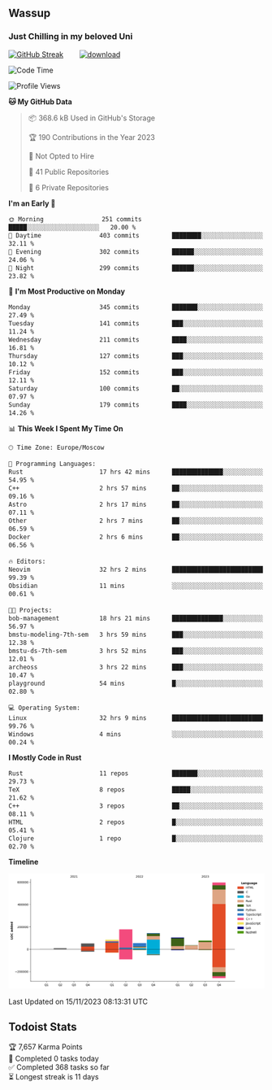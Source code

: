 ## Wassup 
### Just Chilling in my beloved Uni 

<!--
-->

[![GitHub Streak](http://github-readme-streak-stats.herokuapp.com?user=archeoss&theme=shades-of-purple&hide_border=true&date_format=j%20M%5B%20Y%5D)](https://git.io/streak-stats)&nbsp;&nbsp;&nbsp;&nbsp;&nbsp;&nbsp;&nbsp;&nbsp;[![download](https://user-images.githubusercontent.com/68448737/147796309-d8b65b1d-4dde-40d9-b03a-2b42aaa6cd43.jpeg)
](http://bmstu.ru/)

<!--START_SECTION:waka-->
![Code Time](http://img.shields.io/badge/Code%20Time-2%2C061%20hrs%2042%20mins-blue)

![Profile Views](http://img.shields.io/badge/Profile%20Views-0-blue)

**🐱 My GitHub Data** 

> 📦 368.6 kB Used in GitHub's Storage 
 > 
> 🏆 190 Contributions in the Year 2023
 > 
> 🚫 Not Opted to Hire
 > 
> 📜 41 Public Repositories 
 > 
> 🔑 6 Private Repositories 
 > 
**I'm an Early 🐤** 

```text
🌞 Morning                251 commits         █████░░░░░░░░░░░░░░░░░░░░   20.00 % 
🌆 Daytime                403 commits         ████████░░░░░░░░░░░░░░░░░   32.11 % 
🌃 Evening                302 commits         ██████░░░░░░░░░░░░░░░░░░░   24.06 % 
🌙 Night                  299 commits         ██████░░░░░░░░░░░░░░░░░░░   23.82 % 
```
📅 **I'm Most Productive on Monday** 

```text
Monday                   345 commits         ███████░░░░░░░░░░░░░░░░░░   27.49 % 
Tuesday                  141 commits         ███░░░░░░░░░░░░░░░░░░░░░░   11.24 % 
Wednesday                211 commits         ████░░░░░░░░░░░░░░░░░░░░░   16.81 % 
Thursday                 127 commits         ███░░░░░░░░░░░░░░░░░░░░░░   10.12 % 
Friday                   152 commits         ███░░░░░░░░░░░░░░░░░░░░░░   12.11 % 
Saturday                 100 commits         ██░░░░░░░░░░░░░░░░░░░░░░░   07.97 % 
Sunday                   179 commits         ████░░░░░░░░░░░░░░░░░░░░░   14.26 % 
```


📊 **This Week I Spent My Time On** 

```text
🕑︎ Time Zone: Europe/Moscow

💬 Programming Languages: 
Rust                     17 hrs 42 mins      ██████████████░░░░░░░░░░░   54.95 % 
C++                      2 hrs 57 mins       ██░░░░░░░░░░░░░░░░░░░░░░░   09.16 % 
Astro                    2 hrs 17 mins       ██░░░░░░░░░░░░░░░░░░░░░░░   07.11 % 
Other                    2 hrs 7 mins        ██░░░░░░░░░░░░░░░░░░░░░░░   06.59 % 
Docker                   2 hrs 6 mins        ██░░░░░░░░░░░░░░░░░░░░░░░   06.56 % 

🔥 Editors: 
Neovim                   32 hrs 2 mins       █████████████████████████   99.39 % 
Obsidian                 11 mins             ░░░░░░░░░░░░░░░░░░░░░░░░░   00.61 % 

🐱‍💻 Projects: 
bob-management           18 hrs 21 mins      ██████████████░░░░░░░░░░░   56.97 % 
bmstu-modeling-7th-sem   3 hrs 59 mins       ███░░░░░░░░░░░░░░░░░░░░░░   12.38 % 
bmstu-ds-7th-sem         3 hrs 52 mins       ███░░░░░░░░░░░░░░░░░░░░░░   12.01 % 
archeoss                 3 hrs 22 mins       ███░░░░░░░░░░░░░░░░░░░░░░   10.47 % 
playground               54 mins             █░░░░░░░░░░░░░░░░░░░░░░░░   02.80 % 

💻 Operating System: 
Linux                    32 hrs 9 mins       █████████████████████████   99.76 % 
Windows                  4 mins              ░░░░░░░░░░░░░░░░░░░░░░░░░   00.24 % 
```

**I Mostly Code in Rust** 

```text
Rust                     11 repos            ███████░░░░░░░░░░░░░░░░░░   29.73 % 
TeX                      8 repos             █████░░░░░░░░░░░░░░░░░░░░   21.62 % 
C++                      3 repos             ██░░░░░░░░░░░░░░░░░░░░░░░   08.11 % 
HTML                     2 repos             █░░░░░░░░░░░░░░░░░░░░░░░░   05.41 % 
Clojure                  1 repo              █░░░░░░░░░░░░░░░░░░░░░░░░   02.70 % 
```



**Timeline**

![Lines of Code chart](https://raw.githubusercontent.com/archeoss/archeoss/master/assets/bar_graph.png)


 Last Updated on 15/11/2023 08:13:31 UTC
<!--END_SECTION:waka-->

## Todoist Stats

<!-- TODO-IST:START -->
🏆  7,657 Karma Points           
🌸  Completed 0 tasks today           
✅  Completed 368 tasks so far           
⏳  Longest streak is 11 days
<!-- TODO-IST:END -->
